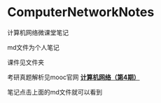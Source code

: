 # ComputerNetworkNotes
计算机网络微课堂笔记

md文件为个人笔记

课件见文件夹

考研真题解析见mooc官网 [**计算机网络（第4期）**](https://www.xueyinonline.com/detail/216843891)



笔记点击上面的md文件就可以看到
